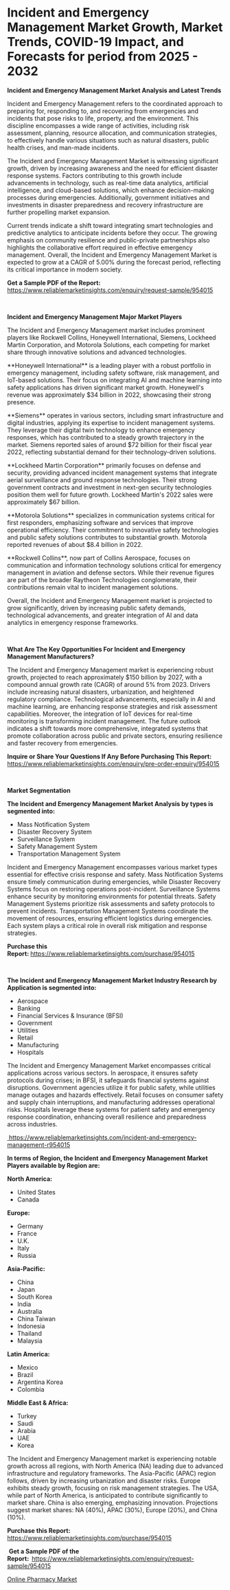 <p><h1>Incident and Emergency Management Market Growth, Market Trends, COVID-19 Impact, and Forecasts for period from 2025 - 2032</h1></p><p><strong>Incident and Emergency Management Market Analysis and Latest Trends</strong></p>
<p><p>Incident and Emergency Management refers to the coordinated approach to preparing for, responding to, and recovering from emergencies and incidents that pose risks to life, property, and the environment. This discipline encompasses a wide range of activities, including risk assessment, planning, resource allocation, and communication strategies, to effectively handle various situations such as natural disasters, public health crises, and man-made incidents.</p><p>The Incident and Emergency Management Market is witnessing significant growth, driven by increasing awareness and the need for efficient disaster response systems. Factors contributing to this growth include advancements in technology, such as real-time data analytics, artificial intelligence, and cloud-based solutions, which enhance decision-making processes during emergencies. Additionally, government initiatives and investments in disaster preparedness and recovery infrastructure are further propelling market expansion.</p><p>Current trends indicate a shift toward integrating smart technologies and predictive analytics to anticipate incidents before they occur. The growing emphasis on community resilience and public-private partnerships also highlights the collaborative effort required in effective emergency management. Overall, the Incident and Emergency Management Market is expected to grow at a CAGR of 5.00% during the forecast period, reflecting its critical importance in modern society.</p></p>
<p><strong>Get a Sample PDF of the Report:&nbsp;</strong> <a href="https://www.reliablemarketinsights.com/enquiry/request-sample/954015?utm_campaign=2892&utm_medium=2&utm_source=Github&utm_content=ia&utm_term=05032025&utm_id=incident-and-emergency-management">https://www.reliablemarketinsights.com/enquiry/request-sample/954015</a></p>
<p>&nbsp;</p>
<p><strong>Incident and Emergency Management Major Market Players</strong></p>
<p><p>The Incident and Emergency Management market includes prominent players like Rockwell Collins, Honeywell International, Siemens, Lockheed Martin Corporation, and Motorola Solutions, each competing for market share through innovative solutions and advanced technologies.</p><p>**Honeywell International** is a leading player with a robust portfolio in emergency management, including safety software, risk management, and IoT-based solutions. Their focus on integrating AI and machine learning into safety applications has driven significant market growth. Honeywell's revenue was approximately $34 billion in 2022, showcasing their strong presence.</p><p>**Siemens** operates in various sectors, including smart infrastructure and digital industries, applying its expertise to incident management systems. They leverage their digital twin technology to enhance emergency responses, which has contributed to a steady growth trajectory in the market. Siemens reported sales of around $72 billion for their fiscal year 2022, reflecting substantial demand for their technology-driven solutions.</p><p>**Lockheed Martin Corporation** primarily focuses on defense and security, providing advanced incident management systems that integrate aerial surveillance and ground response technologies. Their strong government contracts and investment in next-gen security technologies position them well for future growth. Lockheed Martin's 2022 sales were approximately $67 billion.</p><p>**Motorola Solutions** specializes in communication systems critical for first responders, emphasizing software and services that improve operational efficiency. Their commitment to innovative safety technologies and public safety solutions contributes to substantial growth. Motorola reported revenues of about $8.4 billion in 2022.</p><p>**Rockwell Collins**, now part of Collins Aerospace, focuses on communication and information technology solutions critical for emergency management in aviation and defense sectors. While their revenue figures are part of the broader Raytheon Technologies conglomerate, their contributions remain vital to incident management solutions.</p><p>Overall, the Incident and Emergency Management market is projected to grow significantly, driven by increasing public safety demands, technological advancements, and greater integration of AI and data analytics in emergency response frameworks.</p></p>
<p>&nbsp;</p>
<p><strong>What Are The Key Opportunities For Incident and Emergency Management Manufacturers?</strong></p>
<p><p>The Incident and Emergency Management market is experiencing robust growth, projected to reach approximately $150 billion by 2027, with a compound annual growth rate (CAGR) of around 5% from 2023. Drivers include increasing natural disasters, urbanization, and heightened regulatory compliance. Technological advancements, especially in AI and machine learning, are enhancing response strategies and risk assessment capabilities. Moreover, the integration of IoT devices for real-time monitoring is transforming incident management. The future outlook indicates a shift towards more comprehensive, integrated systems that promote collaboration across public and private sectors, ensuring resilience and faster recovery from emergencies.</p></p>
<p><strong>Inquire or Share Your Questions If Any Before Purchasing This Report:</strong> <a href="https://www.reliablemarketinsights.com/enquiry/pre-order-enquiry/954015?utm_campaign=2892&utm_medium=2&utm_source=Github&utm_content=ia&utm_term=05032025&utm_id=incident-and-emergency-management">https://www.reliablemarketinsights.com/enquiry/pre-order-enquiry/954015</a></p>
<p>&nbsp;</p>
<p><strong>Market Segmentation</strong></p>
<p><strong>The Incident and Emergency Management Market Analysis by types is segmented into:</strong></p>
<p><ul><li>Mass Notification System</li><li>Disaster Recovery System</li><li>Surveillance System</li><li>Safety Management System</li><li>Transportation Management System</li></ul></p>
<p><p>Incident and Emergency Management encompasses various market types essential for effective crisis response and safety. Mass Notification Systems ensure timely communication during emergencies, while Disaster Recovery Systems focus on restoring operations post-incident. Surveillance Systems enhance security by monitoring environments for potential threats. Safety Management Systems prioritize risk assessments and safety protocols to prevent incidents. Transportation Management Systems coordinate the movement of resources, ensuring efficient logistics during emergencies. Each system plays a critical role in overall risk mitigation and response strategies.</p></p>
<p><strong>Purchase this Report:&nbsp;</strong><a href="https://www.reliablemarketinsights.com/purchase/954015?utm_campaign=2892&utm_medium=2&utm_source=Github&utm_content=ia&utm_term=05032025&utm_id=incident-and-emergency-management">https://www.reliablemarketinsights.com/purchase/954015</a></p>
<p>&nbsp;</p>
<p><strong>The Incident and Emergency Management Market Industry Research by Application is segmented into:</strong></p>
<p><ul><li>Aerospace</li><li>Banking</li><li>Financial Services & Insurance (BFSI)</li><li>Government</li><li>Utilities</li><li>Retail</li><li>Manufacturing</li><li>Hospitals</li></ul></p>
<p><p>The Incident and Emergency Management Market encompasses critical applications across various sectors. In aerospace, it ensures safety protocols during crises; in BFSI, it safeguards financial systems against disruptions. Government agencies utilize it for public safety, while utilities manage outages and hazards effectively. Retail focuses on consumer safety and supply chain interruptions, and manufacturing addresses operational risks. Hospitals leverage these systems for patient safety and emergency response coordination, enhancing overall resilience and preparedness across industries.</p></p>
<p><a href="https://www.reliablemarketinsights.com/incident-and-emergency-management-r954015?utm_campaign=2892&utm_medium=2&utm_source=Github&utm_content=ia&utm_term=05032025&utm_id=incident-and-emergency-management">&nbsp;https://www.reliablemarketinsights.com/incident-and-emergency-management-r954015</a></p>
<p><strong>In terms of Region, the Incident and Emergency Management Market Players available by Region are:</strong></p>
<p>
    <p> <strong> North America: </strong>
        <ul>
            <li>United States</li>
            <li>Canada</li>
        </ul>
        </p> 
    <p> <strong> Europe: </strong>
        <ul>
            <li>Germany</li>
            <li>France</li>
            <li>U.K.</li>
            <li>Italy</li>
            <li>Russia</li>
        </ul>
        </p> 
    <p> <strong> Asia-Pacific: </strong>
        <ul>
            <li>China</li>
            <li>Japan</li>
            <li>South Korea</li>
            <li>India</li>
            <li>Australia</li>
            <li>China Taiwan</li>
            <li>Indonesia</li>
            <li>Thailand</li>
            <li>Malaysia</li>
        </ul>
        </p> 
    <p> <strong> Latin America: </strong>
        <ul>
            <li>Mexico</li>
            <li>Brazil</li>
            <li>Argentina Korea</li>
            <li>Colombia</li>
        </ul>
        </p> 
    <p> <strong> Middle East & Africa: </strong>
        <ul>
            <li>Turkey</li>
            <li>Saudi</li>
            <li>Arabia</li>
            <li>UAE</li>
            <li>Korea</li>
        </ul>
    </p>
    </p>
<p><p>The Incident and Emergency Management market is experiencing notable growth across all regions, with North America (NA) leading due to advanced infrastructure and regulatory frameworks. The Asia-Pacific (APAC) region follows, driven by increasing urbanization and disaster risks. Europe exhibits steady growth, focusing on risk management strategies. The USA, while part of North America, is anticipated to contribute significantly to market share. China is also emerging, emphasizing innovation. Projections suggest market shares: NA (40%), APAC (30%), Europe (20%), and China (10%).</p></p>
<p><strong>Purchase this Report: </strong><a href="https://www.reliablemarketinsights.com/purchase/954015?utm_campaign=2892&utm_medium=2&utm_source=Github&utm_content=ia&utm_term=05032025&utm_id=incident-and-emergency-management">https://www.reliablemarketinsights.com/purchase/954015</a></p>
<p>&nbsp;<strong>Get a Sample PDF of the Report:&nbsp;&nbsp;</strong><a href="https://www.reliablemarketinsights.com/enquiry/request-sample/954015?utm_campaign=2892&utm_medium=2&utm_source=Github&utm_content=ia&utm_term=05032025&utm_id=incident-and-emergency-management">https://www.reliablemarketinsights.com/enquiry/request-sample/954015</a></p>
<p><strong></strong></p>
<p><p><a href="https://github.com/zupankocka/Market-Research-Report-List-1/blob/main/online-pharmacy-market.md?utm_campaign=2892&utm_medium=2&utm_source=Github&utm_content=ia&utm_term=05032025&utm_id=incident-and-emergency-management">Online Pharmacy Market</a></p></p>